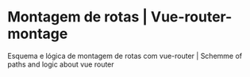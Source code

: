 # Montagem de rotas | Vue-router-montage
Esquema e lógica de montagem de rotas com vue-router | Schemme of paths and logic about vue router
